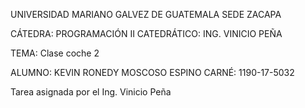 UNIVERSIDAD MARIANO GALVEZ DE GUATEMALA SEDE ZACAPA

CÁTEDRA: PROGRAMACIÓN II CATEDRÁTICO: ING. VINICIO PEÑA

TEMA: Clase coche 2

ALUMNO: KEVIN RONEDY MOSCOSO ESPINO CARNÉ: 1190-17-5032

Tarea asignada por el Ing. Vinicio Peña
